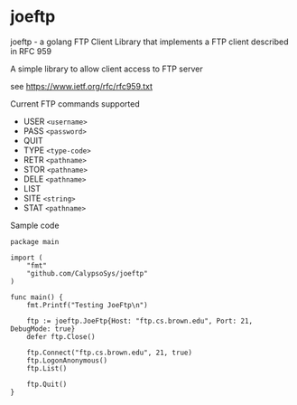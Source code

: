 # joeftp
joeftp - a golang FTP Client Library that implements a FTP client described in RFC 959

A simple library to allow client access to FTP server

see https://www.ietf.org/rfc/rfc959.txt

Current FTP commands supported
   * USER `<username>`
   * PASS `<password>`
   * QUIT
   * TYPE `<type-code>`
   * RETR `<pathname>`
   * STOR `<pathname>`
   * DELE `<pathname>`
   * LIST
   * SITE `<string>`
   * STAT `<pathname>`


Sample code

```
package main

import (
	"fmt"
	"github.com/CalypsoSys/joeftp"
)

func main() {
	fmt.Printf("Testing JoeFtp\n")

	ftp := joeftp.JoeFtp{Host: "ftp.cs.brown.edu", Port: 21, DebugMode: true}
	defer ftp.Close()

	ftp.Connect("ftp.cs.brown.edu", 21, true)
	ftp.LogonAnonymous()
	ftp.List()

	ftp.Quit()
}
```
